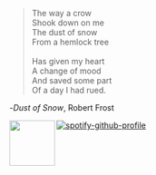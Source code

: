 
> The way a crow
  <br>Shook down on me
  <br>The dust of snow
  <br>From a hemlock tree
  <br><br>Has given my heart
  <br>A change of mood
  <br>And saved some part
  <br>Of a day I had rued.

  -_Dust of Snow_, Robert Frost

<img src="http://feathertrail.net/bago.gif" height=80 align="left">

[![spotify-github-profile](https://spotify-github-profile.vercel.app/api/view?uid=lugiebob&cover_image=true&theme=natemoo-re&show_offline=false&background_color=121212&interchange=false&bar_color=53b14f&bar_color_cover=false)](https://github.com/kittinan/spotify-github-profile)


